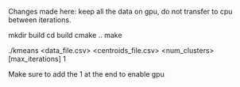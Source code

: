 Changes made here: keep all the data on gpu, do not transfer to cpu between iterations. 



mkdir build
cd build
cmake ..
make


./kmeans <data_file.csv> <centroids_file.csv> <num_clusters> [max_iterations] 1


Make sure to add the 1 at the end to enable gpu
